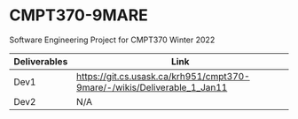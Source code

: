 # CMPT370-9MARE

Software Engineering Project for CMPT370 Winter 2022


| Deliverables | Link |
| ------ | ------ |
| Dev1 | https://git.cs.usask.ca/krh951/cmpt370-9mare/-/wikis/Deliverable_1_Jan11 |
| Dev2 | N/A |
